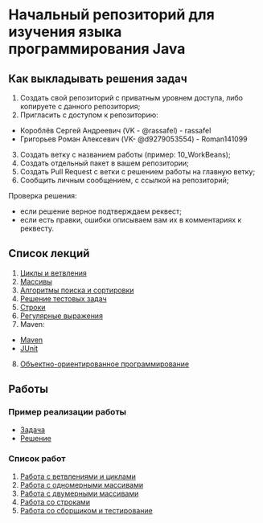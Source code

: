 
# Начальный репозиторий для изучения языка программирования Java

## Как выкладывать решения задач

1. Создать свой репозиторий с приватным уровнем доступа, либо копируете с данного репозитория;
2. Пригласить с доступом к репозиторию:
- Короблёв Сергей Андреевич (VK - @rassafel) - rassafel
- Григорьев Роман Алексевич (VK- @d9279053554) - Roman141099
3. Создать ветку c названием работы (пример: 10_WorkBeans);
4. Создать отдельный пакет в вашем репозитории;
5. Создать Pull Request с ветки с решением работы на главную ветку;
6. Сообщить личным сообщением, с ссылкой на репозиторий;

Проверка решения:
- если решение верное подтверждаем реквест;
- если есть правки, ошибки описываем вам их в комментариях к реквесту.

## Список лекций

1. [Циклы и ветвления](basic-learn/src/main/java/ru/nshi/learn/lecture1)
2. [Массивы](basic-learn/src/main/java/ru/nshi/learn/lecture2)
3. [Алгоритмы поиска и сортировки](basic-learn/src/main/java/ru/nshi/learn/lecture3)
4. [Решение тестовых задач](basic-learn/src/main/java/ru/nshi/learn/lecture4)
5. [Строки](basic-learn/src/main/java/ru/nshi/learn/lecture5)
6. [Регулярные выражения](basic-learn/src/main/java/ru/nshi/learn/lecture6)
7. Maven:
  - [Maven](lessons/maven.md)
  - [JUnit](basic-learn/src/test/java/ru/nshi/learn/work0)
8. [Объектно-ориентированное программирование](basic-learn/src/main/java/ru/nshi/learn/lecture7)

## Работы

### Пример реализации работы

- [Задача](tasks/0_WorkSetup.md)
- [Решение](basic-learn/src/main/java/ru/nshi/learn/work0)

### Список работ

1. [Работа с ветвлениями и циклами](tasks/1_WorkLuckyAndSimple.md)
2. [Работа с одномерными массивами](tasks/2_WorkArrays.md)
3. [Работа с двумерными массивами](tasks/3_WorkTwoDimArrays.md)
4. [Работа со строками](tasks/4_WorkStrings.md)
4. [Работа со сборщиком и тестирование](tasks/5_WorkMavenAndTests.md)
